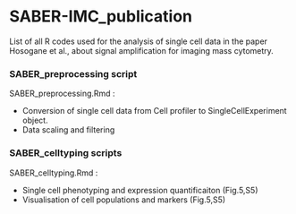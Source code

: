 # SABER-IMC_publication
List of all R codes used for the analysis of single cell data in the paper Hosogane et al., about signal amplification for imaging mass cytometry.


### SABER_preprocessing script

SABER_preprocessing.Rmd :
-  Conversion of single cell data from Cell profiler to SingleCellExperiment object.
-  Data scaling and filtering


### SABER_celltyping scripts

SABER_celltyping.Rmd :
- Single cell phenotyping and expression quantificaiton (Fig.5,S5)
- Visualisation of cell populations and markers (Fig.5,S5)

